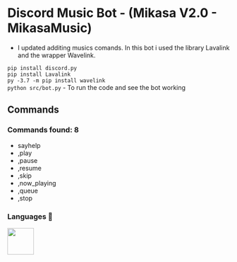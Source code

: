 # Discord Music Bot - (Mikasa V2.0 - MikasaMusic)

- I updated additing musics comands. In this bot i used the library Lavalink and the wrapper Wavelink.

`
pip install discord.py
`
<br>
`
pip install Lavalink
`
<br>
`
py -3.7 -m pip install wavelink
`
<br>
`
python src/bot.py
` - To run the code and see the bot working
## Commands 

### Commands found: 8

- sayhelp
- ,play
- ,pause
- ,resume
- ,skip 
- ,now_playing 
- ,queue
- ,stop 

### Languages 🔧

<img src="https://upload.wikimedia.org/wikipedia/commons/thumb/c/c3/Python-logo-notext.svg/768px-Python-logo-notext.svg.png" width="60px" height="60px">
